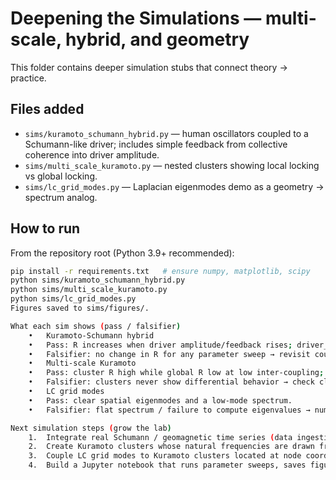 # Deepening the Simulations — multi-scale, hybrid, and geometry

This folder contains deeper simulation stubs that connect theory → practice.

## Files added
- `sims/kuramoto_schumann_hybrid.py` — human oscillators coupled to a Schumann-like driver; includes simple feedback from collective coherence into driver amplitude.
- `sims/multi_scale_kuramoto.py` — nested clusters showing local locking vs global locking.
- `sims/lc_grid_modes.py` — Laplacian eigenmodes demo as a geometry → spectrum analog.

## How to run
From the repository root (Python 3.9+ recommended):
```bash
pip install -r requirements.txt   # ensure numpy, matplotlib, scipy
python sims/kuramoto_schumann_hybrid.py
python sims/multi_scale_kuramoto.py
python sims/lc_grid_modes.py
Figures saved to sims/figures/.

What each sim shows (pass / falsifier)
	•	Kuramoto-Schumann hybrid
	•	Pass: R increases when driver amplitude/feedback rises; driver_amp responds to R.
	•	Falsifier: no change in R for any parameter sweep → revisit coupling or dt.
	•	Multi-scale Kuramoto
	•	Pass: cluster R high while global R low at low inter-coupling; global R rises as inter-coupling increases.
	•	Falsifier: clusters never show differential behavior → check cluster construction or K_intra.
	•	LC grid modes
	•	Pass: clear spatial eigenmodes and a low-mode spectrum.
	•	Falsifier: flat spectrum / failure to compute eigenvalues → numerical issue (try smaller grid).

Next simulation steps (grow the lab)
	1.	Integrate real Schumann / geomagnetic time series (data ingestion notebook).
	2.	Create Kuramoto clusters whose natural frequencies are drawn from HRV distributions.
	3.	Couple LC grid modes to Kuramoto clusters located at node coordinates (city ↔ Earth model).
	4.	Build a Jupyter notebook that runs parameter sweeps, saves figures, and logs pass/falsifier results.
